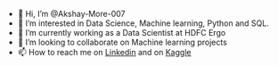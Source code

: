 - 👋 Hi, I’m @Akshay-More-007
- 👀 I’m interested in Data Science, Machine learning, Python and SQL. 
- 🌱 I’m currently working as a Data Scientist at HDFC Ergo
- 💞️ I’m looking to collaborate on Machine learning projects
- 📫 How to reach me on [Linkedin](https://www.linkedin.com/in/akshaymore007) and on [Kaggle](https://www.kaggle.com/ironborn007)

<!---
ironborn007/ironborn007 is a ✨ special ✨ repository because its `README.md` (this file) appears on your GitHub profile.
You can click the Preview link to take a look at your changes.
--->
